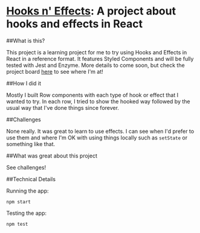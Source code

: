# [Hooks n' Effects](http://hereshannahs.info/hooks-n-effects): A project about hooks and effects in React

##What is this?

This project is a learning project for me to try using Hooks and Effects in React in a reference format.  It features Styled Components and will be fully tested with Jest and Enzyme.  More details to come soon, but check the project board [here](https://trello.com/b/tx5XgBDo/hooks-n-effect) to see where I'm at!

##How I did it

Mostly I built Row components with each type of hook or effect that I wanted to try.  In each row, I tried to show the hooked way followed by the usual way that I've done things since forever.

##Challenges

None really.  It was great to learn to use effects.  I can see when I'd prefer to use them and where I'm OK with using things locally such as `setState` or something like that. 

##What was great about this project

See challenges!

##Technical Details

Running the app:
```
npm start
```
Testing the app:
```
npm test
```